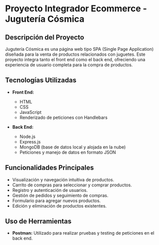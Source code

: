 # Proyecto Integrador Ecommerce - Jugutería Cósmica

## Descripción del Proyecto
Jugutería Cósmica es una página web tipo SPA (Single Page Application) diseñada para la venta de productos relacionados con juguetes. Este proyecto integra tanto el front end como el back end, ofreciendo una experiencia de usuario completa para la compra de productos.

## Tecnologías Utilizadas
- **Front End:**
  - HTML
  - CSS
  - JavaScript
  - Renderizado de peticiones con Handlebars

- **Back End:**
  - Node.js
  - Express.js
  - MongoDB (base de datos local y alojada en la nube)
  - Peticiones y manejo de datos en formato JSON

## Funcionalidades Principales
- Visualización y navegación intuitiva de productos.
- Carrito de compras para seleccionar y comprar productos.
- Registro y autenticación de usuarios.
- Gestión de pedidos y seguimiento de compras.
- Formulario para agregar nuevos productos.
- Edición y eliminación de productos existentes.

## Uso de Herramientas
- **Postman:** Utilizado para realizar pruebas y testing de peticiones en el back end.




